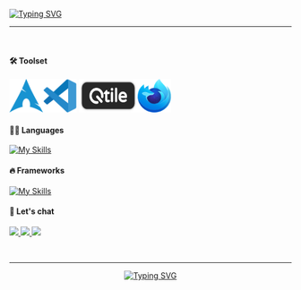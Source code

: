 
<a href="https://git.io/typing-svg"><img src="https://readme-typing-svg.demolab.com?font=Cascadia+Code&weight=500&size=35&duration=2000&pause=800&color=ADD8E6&center=true&vCenter=true&width=435&lines=Hi+There!+%F0%9F%91%8B;I'm+Mohammed+Jabbar" alt="Typing SVG" /></a>
<hr/><br/>

#### 🛠️ Toolset

<img src="./arch.svg" height="60" width="60"><img src="./code.svg" height="60" width="60"> <img src="./qtile.png" height="60" width="105"><img src="./firefox.svg" height="60" width="60">

#### 👨‍💻 Languages

[![My Skills](https://skillicons.dev/icons?i=ts,php,nodejs,mysql,mongodb)](https://skillicons.dev)
<br />

#### 🔥 Frameworks

[![My Skills](https://skillicons.dev/icons?i=react,nextjs,sass,tailwind,bootstrap)](https://skillicons.dev)
<br />

#### 💬 Let's chat

<a href="mohammedd.com" target="_blank">
    <img src="https://img.shields.io/badge/website-24292E?style=for-the-badge&logo=About.me&logoColor=white" target="_blank" /> 
</a>
<a href="t.me/mohammed_jabbar_019" target="_blank">
    <img src="https://img.shields.io/badge/Telegram-24292E?style=for-the-badge&logo=telegram&logoColor=white" target="_blank" /> 
</a>
<a href="twitter.com/Mohammedjabbar0" target="_blank">
    <img src="https://img.shields.io/badge/Twitter-24292E?style=for-the-badge&logo=twitter&logoColor=white" target="_blank" /> 
</a>

<br/><hr/>

<p align="center">
  <a href="https://git.io/typing-svg"><img src="https://readme-typing-svg.demolab.com?font=Cascadia+Code&weight=500&size=22&duration=2000&pause=800&color=ADD8E6&center=true&vCenter=true&width=435&lines=Thanks+for+visiting!+%E2%9C%8C%EF%B8%8F;Shoot+me+a+message+on+Telegram;Always+learning%2C+never+not+growing;Full-stack%3F+more+like+full-snack;Teamwork+makes+the+dream+work" alt="Typing SVG" /></a>
</p>
